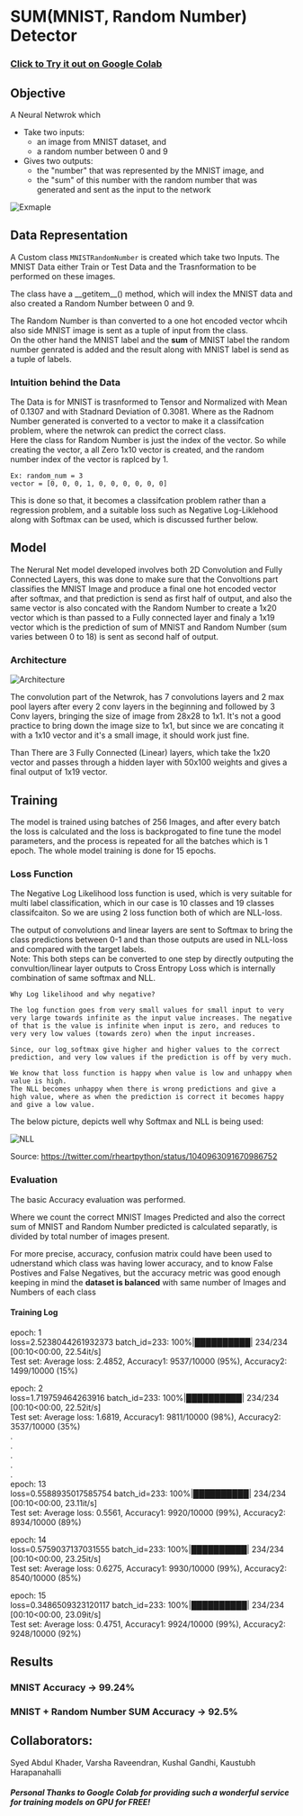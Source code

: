 # SUM(MNIST, Random Number) Detector

### [Click to Try it out on Google Colab](https://colab.research.google.com/drive/1wy1GrFeDH6lZaXXtrv9StP6VumBqSeNp?usp=sharing)

## Objective
A Neural Netwrok which 
* Take two inputs:
    * an image from MNIST dataset, and
    * a random number between 0 and 9
* Gives two outputs:
    * the "number" that was represented by the MNIST image, and
    * the "sum" of this number with the random number that was generated and sent as the input to the network

![Exmaple](images/excpected_viz.png)

## Data Representation
A Custom class `MNISTRandomNumber` is created which take two Inputs.
The MNIST Data either Train or Test Data and the Trasnformation to be performed on these images.

The class have a \_\_getitem\_\_() method, which will index the MNIST data and also created a Random Number
between 0 and 9.

The Random Number is than converted to a one hot encoded vector whcih also side MNIST image is sent as a tuple of
input from the class.  
On the other hand the MNIST label and the **sum** of MNIST label the random number genrated is added and the result along
with MNIST label is send as a tuple of labels.

### Intuition behind the Data
The Data is for MNIST is trasnformed to Tensor and Normalized with Mean of 0.1307 and with Stadnard Deviation of 0.3081.
Where as the Radnom Number generated is converted to a vector to make it a classifcation problem, where the netwrok can predict the correct class.  
Here the class for Random Number is just the index of the vector. So while creating the vector, a all Zero 1x10 vector is created, and the
random number index of the vector is raplced by 1.
```
Ex: random_num = 3
vector = [0, 0, 0, 1, 0, 0, 0, 0, 0, 0] 
```

This is done so that, it becomes a classifcation problem rather than a regression problem, and a suitable loss such as Negative Log-Liklehood along with Softmax can be used, which is discussed further below.

## Model
The Nerural Net model developed involves both 2D Convolution and Fully Connected Layers, this was done to make sure that the Convoltions part classifies the MNIST Image and produce a final one hot encoded vector after softmax, and that prediction is send as first half of output, and also the same vector is also concated with the Random Number
to create a 1x20 vector which is than passed to a Fully connected layer and finaly a 1x19 vector which is the prediction of sum of MNIST and Random Number (sum varies between 0 to 18) is sent as second half of output.

### Architecture
![Architecture](images/model_graph.png)

The convolution part of the Netwrok, has 7 convolutions layers and 2 max pool layers after every 2 conv layers in the beginning and followed by 3 Conv layers, bringing the size of image from 28x28 to 1x1. It's not a good practice to bring down the image size to 1x1, but since we are concating it with a 1x10 vector and it's a small image, it should work just fine.

Than There are 3 Fully Connected (Linear) layers, which take the 1x20 vector and passes through a hidden layer with 50x100 weights and gives a final output of 1x19 vector.

## Training
The model is trained using batches of 256 Images, and after every batch the loss is calculated and the loss is backprogated to fine tune the model parameters, and the process is repeated for all the batches which is 1 epoch. The whole model training is done for 15 epochs.

### Loss Function
The Negative Log Likelihood loss function is used, which is very suitable for multi label classification, which in our case is 10 classes and 19 classes classifcaiton. So we are using 2 loss function both of which are NLL-loss.

The output of convolutions and linear layers are sent to Softmax to bring the class predictions between 0-1 and than those outputs are used in NLL-loss and compared with the target labels.  
Note: This both steps can be converted to one step by directly outputing the convultion/linear layer outputs to Cross Entropy Loss which is internally combination of same softmax and NLL. 

    Why Log likelihood and why negative?

    The log function goes from very small values for small input to very very large towards infinite as the input value increases. The negative of that is the value is infinite when input is zero, and reduces to very very low values (towards zero) when the input increases.

    Since, our log_softmax give higher and higher values to the correct prediction, and very low values if the prediction is off by very much.

    We know that loss function is happy when value is low and unhappy when value is high.  
    The NLL becomes unhappy when there is wrong predictions and give a high value, where as when the prediction is correct it becomes happy and give a low value.

The below picture, depicts well why Softmax and NLL is being used:

![NLL](images/nll.jpg)

Source: https://twitter.com/rheartpython/status/1040963091670986752

### Evaluation
The basic Accuracy evaluation was performed.

Where we count the correct MNIST Images Predicted and also the correct sum of MNIST and Random Number predicted is calculated separatly, is divided by total number of images present.

For more precise, accuracy, confusion matrix could have been used to udnerstand which class was having lower accuracy, and to know False Postives and False Negatives, but the accuracy metric was good enough keeping in mind the **dataset is balanced** with same number of Images and Numbers of each class

#### Training Log
epoch: 1  
loss=2.5238044261932373 batch_id=233: 100%|██████████| 234/234 [00:10<00:00, 22.54it/s]  
Test set: Average loss: 2.4852, Accuracy1: 9537/10000 (95%), Accuracy2: 1499/10000 (15%)

epoch: 2  
loss=1.719759464263916 batch_id=233: 100%|██████████| 234/234 [00:10<00:00, 22.52it/s]  
Test set: Average loss: 1.6819, Accuracy1: 9811/10000 (98%), Accuracy2: 3537/10000 (35%)  
.  
.  
.  
.  
.  
epoch: 13  
loss=0.5588935017585754 batch_id=233: 100%|██████████| 234/234 [00:10<00:00, 23.11it/s]  
Test set: Average loss: 0.5561, Accuracy1: 9920/10000 (99%), Accuracy2: 8934/10000 (89%)

epoch: 14  
loss=0.5759037137031555 batch_id=233: 100%|██████████| 234/234 [00:10<00:00, 23.25it/s]  
Test set: Average loss: 0.6275, Accuracy1: 9930/10000 (99%), Accuracy2: 8540/10000 (85%)

epoch: 15  
loss=0.3486509323120117 batch_id=233: 100%|██████████| 234/234 [00:10<00:00, 23.09it/s]  
Test set: Average loss: 0.4751, Accuracy1: 9924/10000 (99%), Accuracy2: 9248/10000 (92%)

## Results

### MNIST Accuracy -> **99.24%**

### MNIST + Random Number SUM Accuracy -> **92.5%**

## Collaborators: 
Syed Abdul Khader, Varsha Raveendran, Kushal Gandhi, Kaustubh Harapanahalli

##### *Personal Thanks to Google Colab for providing such a wonderful service for training models on GPU for FREE!*
